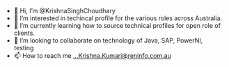 - 👋 Hi, I’m @KrishnaSinghChoudhary
- 👀 I’m interested in techincal profile for the various roles across Australia.
- 🌱 I’m currently learning how to source technical profiles for open role of clients.
- 💞️ I’m looking to collaborate on technology of Java, SAP, PowerNI, testing
- 📫 How to reach me ...Krishna.Kumari@reninfo.com.au

<!---
KrishnaSinghChoudhary/KrishnaSinghChoudhary is a ✨ special ✨ repository because its `README.md` (this file) appears on your GitHub profile.
You can click the Preview link to take a look at your changes.
--->
